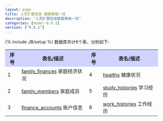 ```yaml
---
layout: page
title: 人员扩展信息 数据表格一览
description: "人员扩展信息数据表格一览"
categories: [model-0.0.1]
version: ["0.0.1"]
---
```

{% include JB/setup %}
数据库共计6个表，分别如下:

<table class="table table-bordered table-striped table-condensed">
  <tr>
    <th style="background-color:#D0D3FF">序号</th>
    <th style="background-color:#D0D3FF">表名/描述</th>
    <th style="background-color:#D0D3FF">序号</th>
    <th style="background-color:#D0D3FF">表名/描述</th>
  </tr>
  <tr>
    <td>1</td>
    <td><a href="info.html#familyfinances">family_finances</a> 家庭经济状况</td>
    <td>4</td>
    <td><a href="info.html#healths">healths</a> 健康状况</td>
  </tr>
  <tr>
    <td>2</td>
    <td><a href="info.html#familymembers">family_members</a> 家庭成员</td>
    <td>5</td>
    <td><a href="info.html#studyhistories">study_histories</a> 学习经历</td>
  </tr>
  <tr>
    <td>3</td>
    <td><a href="info.html#financeaccounts">finance_accounts</a> 账户信息</td>
    <td>6</td>
    <td><a href="info.html#workhistories">work_histories</a> 工作经历</td>
  </tr>
</table>
